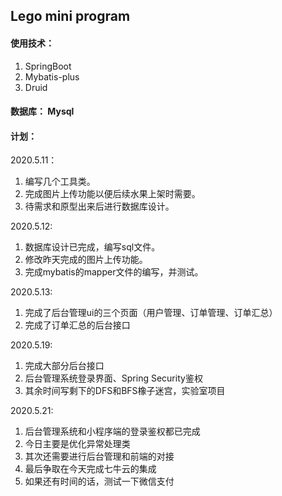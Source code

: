 ## Lego mini program

#### 使用技术：
1. SpringBoot
2. Mybatis-plus
3. Druid

#### 数据库： Mysql

#### 计划：
2020.5.11：
1. 编写几个工具类。
2. 完成图片上传功能以便后续水果上架时需要。
3. 待需求和原型出来后进行数据库设计。

2020.5.12:
1. 数据库设计已完成，编写sql文件。
2. 修改昨天完成的图片上传功能。
3. 完成mybatis的mapper文件的编写，并测试。

2020.5.13:
1. 完成了后台管理ui的三个页面（用户管理、订单管理、订单汇总）
2. 完成了订单汇总的后台接口

2020.5.19:
1. 完成大部分后台接口
2. 后台管理系统登录界面、Spring Security鉴权
3. 其余时间写剩下的DFS和BFS橡子迷宫，实验室项目

2020.5.21:
1. 后台管理系统和小程序端的登录鉴权都已完成
2. 今日主要是优化异常处理类
3. 其次还需要进行后台管理和前端的对接
4. 最后争取在今天完成七牛云的集成
5. 如果还有时间的话，测试一下微信支付
